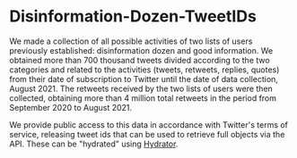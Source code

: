 # Disinformation-Dozen-TweetIDs

We made a collection of all possible activities of two lists of users previously established: disinformation dozen and good information. We obtained more than 700 thousand tweets divided according to the two categories and related to the activities (tweets, retweets, replies, quotes) from their date of subscription to Twitter until the date of data collection, August 2021. The retweets received by the two lists of users were then collected, obtaining more than 4 million total retweets in the period from September 2020 to August 2021.

We provide public access to this data in accordance with Twitter's terms of service, releasing tweet ids that can be used to retrieve full objects via the API. These can be "hydrated" using [Hydrator](https://github.com/DocNow/hydrator).

</b>
 <br>